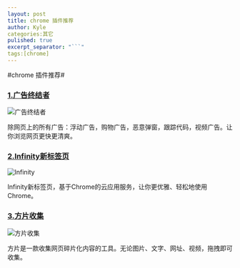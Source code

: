 ```yaml
---
layout: post
title: chrome 插件推荐
author: Kyle
categories:其它
pulished: true
excerpt_separator: "```"
tags:[chrome]
---
```



#chrome 插件推荐#


### [1.广告终结者](https://chrome.google.com/webstore/detail/%E5%B9%BF%E5%91%8A%E7%BB%88%E7%BB%93%E8%80%85/fpdnjdlbdmifoocedhkighhlbchbiikl) ##
![广告终结者](http://www.adtchrome.com/images/screenshot3.png)

除网页上的所有广告：浮动广告，购物广告，恶意弹窗，跟踪代码，视频广告。让你浏览网页更快更清爽。

### [2.Infinity新标签页](https://chrome.google.com/webstore/detail/infinity-new-tab/dbfmnekepjoapopniengjbcpnbljalfg) ###

![Infinity](http://infinitynewtab.com/images/macbook.png)

Infinity新标签页，基于Chrome的云应用服务，让你更优雅、轻松地使用Chrome。

### [3.方片收集](https://chrome.google.com/webstore/detail/%E6%96%B9%E7%89%87%E6%94%B6%E9%9B%86/bicdefpoleoohkhgcbbhambpghigfeid) ###

![方片收集](https://cdn.quickwis.com/www//img/settings/help_02.png)

方片是一款收集网页碎片化内容的工具。无论图片、文字、网址、视频，拖拽即可收集。